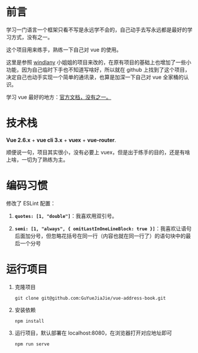 # 前言

学习一门语言一个框架只看不写是永远学不会的，自己动手去写永远都是最好的学习方式，没有之一。

这个项目用来练手，熟练一下自己对 vue 的使用。

这里是参照 [windlany](https://github.com/windlany) 小姐姐的项目来改的，在原有项目的基础上也增加了一些小功能，因为自己临时下手也不知道写啥好，所以就在 github 上找到了这个项目，决定自己也动手实现一个简单的通讯录，也算是加深一下自己对 vue 全家桶的认识。

学习 vue 最好的地方：[官方文档，没有之一。](https://cn.vuejs.org/v2/guide/installation.html)

# 技术栈

**Vue 2.6.x** + **vue cli 3.x** + **vuex** + **vue-router**.

顺便说一句，项目其实很小，没有必要上 vuex，但是出于练手的目的，还是有啥上啥，一切为了熟练为主。

# 编码习惯

修改了 ESLint 配置：

1. **`quotes: [1, "double"]`**：我喜欢用双引号。

2. **`semi: [1, "always", { omitLastInOneLineBlock: true }]`**：我喜欢让语句后面加分号，但忽略花括号在同一行（内容也就在同一行了）的语句块中的最后一个分号

# 运行项目

1. 克隆项目

   ```
   git clone git@github.com:GuYueJiaJie/vue-address-book.git
   ```

2. 安装依赖

   ```
   npm install
   ```

3. 运行项目，默认部署在 localhost:8080，在浏览器打开对应地址即可

   ```
   npm run serve
   ```
